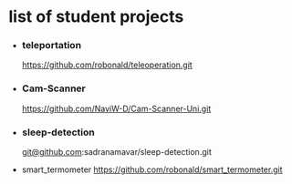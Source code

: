 # list of student projects 



- ### teleportation
    https://github.com/robonald/teleoperation.git

- ### Cam-Scanner
    https://github.com/NaviW-D/Cam-Scanner-Uni.git

- ### sleep-detection
    git@github.com:sadranamavar/sleep-detection.git

- smart_termometer 
    https://github.com/robonald/smart_termometer.git